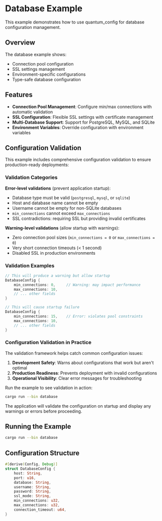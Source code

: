 # Database Example

This example demonstrates how to use quantum_config for database configuration management.

## Overview

The database example shows:
- Connection pool configuration
- SSL settings management
- Environment-specific configurations
- Type-safe database configuration

## Features

- **Connection Pool Management**: Configure min/max connections with automatic validation
- **SSL Configuration**: Flexible SSL settings with certificate management
- **Multi-Database Support**: Support for PostgreSQL, MySQL, and SQLite
- **Environment Variables**: Override configuration with environment variables

## Configuration Validation

This example includes comprehensive configuration validation to ensure production-ready deployments:

### Validation Categories

**Error-level validations** (prevent application startup):
- Database type must be valid (`postgresql`, `mysql`, or `sqlite`)
- Host and database name cannot be empty
- Username cannot be empty for non-SQLite databases
- `min_connections` cannot exceed `max_connections`
- SSL contradictions: requiring SSL but providing invalid certificates

**Warning-level validations** (allow startup with warnings):
- Zero connection pool sizes (`min_connections = 0` or `max_connections = 0`)
- Very short connection timeouts (< 1 second)
- Disabled SSL in production environments

### Validation Examples

```rust
// This will produce a warning but allow startup
DatabaseConfig {
    min_connections: 0,     // Warning: may impact performance
    max_connections: 10,
    // ... other fields
}

// This will cause startup failure
DatabaseConfig {
    min_connections: 15,    // Error: violates pool constraints
    max_connections: 10,
    // ... other fields
}
```

### Configuration Validation in Practice

The validation framework helps catch common configuration issues:

1. **Development Safety**: Warns about configurations that work but aren't optimal
2. **Production Readiness**: Prevents deployment with invalid configurations
3. **Operational Visibility**: Clear error messages for troubleshooting

Run the example to see validation in action:

```bash
cargo run --bin database
```

The application will validate the configuration on startup and display any warnings or errors before proceeding.

## Running the Example

```bash
cargo run --bin database
```

## Configuration Structure

```rust
#[derive(Config, Debug)]
struct DatabaseConfig {
    host: String,
    port: u16,
    database: String,
    username: String,
    password: String,
    ssl_mode: String,
    min_connections: u32,
    max_connections: u32,
    connection_timeout: u64,
}
```